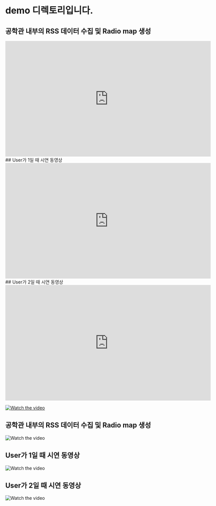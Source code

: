 # demo 디렉토리입니다.
## 공학관 내부의 RSS 데이터 수집 및 Radio map 생성
<iframe width="640" height="360" src="https://youtu.be/WFhvA-IQb90" frameborder="0" gesture="media" allowfullscreen=""></iframe>
## User가 1일 때 시연 동영상
<iframe width="640" height="360" src="https://youtu.be/KHb8cxlXIGA" frameborder="0" gesture="media" allowfullscreen=""></iframe>
## User가 2일 때 시연 동영상
<iframe width="640" height="360" src="https://youtu.be/umETXmIHcN8" frameborder="0" gesture="media" allowfullscreen=""></iframe>

[![Watch the video](https://img.youtube.com/vi/T-D1KVIuvjA/maxresdefault.jpg)](https://youtu.be/T-D1KVIuvjA)

## 공학관 내부의 RSS 데이터 수집 및 Radio map 생성
![Watch the video](https://youtu.be/WFhvA-IQb90)
## User가 1일 때 시연 동영상
![Watch the video](https://youtu.be/KHb8cxlXIGA)
## User가 2일 때 시연 동영상
![Watch the video](https://youtu.be/umETXmIHcN8)
